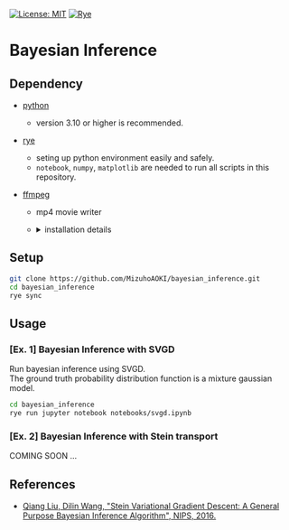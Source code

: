 [![License: MIT](https://img.shields.io/badge/License-MIT-blue.svg)](https://opensource.org/licenses/MIT)
[![Rye](https://img.shields.io/endpoint?url=https://raw.githubusercontent.com/astral-sh/rye/main/artwork/badge.json)](https://rye.astral.sh)

# Bayesian Inference

## Dependency

- [python](https://www.python.org/)
  - version 3.10 or higher is recommended.

- [rye](https://rye.astral.sh/)
  - seting up python environment easily and safely.
  - `notebook`, `numpy`, `matplotlib` are needed to run all scripts in this repository.

- [ffmpeg](https://ffmpeg.org/)
  - mp4 movie writer
  - <details>
    <summary>installation details</summary>

    - For Ubuntu Users
        - `sudo apt-get update`
        - `sudo apt-get -y install ffmpeg`
    - For Windows Users
        - Install [scoop](https://scoop.sh/)
        - `scoop install ffmpeg`
    - For macOS Users
        - Install [homebrew](https://brew.sh/)
        - `brew install ffmpeg`
    - Check the official website if necessary
        - https://ffmpeg.org/

    </details>

## Setup
```sh
git clone https://github.com/MizuhoAOKI/bayesian_inference.git
cd bayesian_inference
rye sync
```

## Usage

### [Ex. 1] Bayesian Inference with SVGD
Run bayesian inference using SVGD.  
The ground truth probability distribution function is a mixture gaussian model.

```sh
cd bayesian_inference
rye run jupyter notebook notebooks/svgd.ipynb
```

### [Ex. 2] Bayesian Inference with Stein transport

COMING SOON ...

## References
- [Qiang Liu, Dilin Wang, "Stein Variational Gradient Descent: A General Purpose Bayesian Inference Algorithm", NIPS, 2016.](https://arxiv.org/abs/1608.04471)
